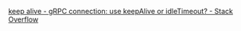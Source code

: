  [keep alive - gRPC connection: use keepAlive or idleTimeout? - Stack Overflow](https://stackoverflow.com/questions/57930529/grpc-connection-use-keepalive-or-idletimeout) 